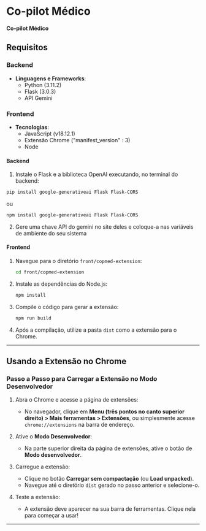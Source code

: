 # Co-pilot Médico

**Co-pilot Médico**

## Requisitos

### Backend
- **Linguagens e Frameworks**:
  - Python (3.11.2)
  - Flask (3.0.3)
  - API Gemini

### Frontend
- **Tecnologias**:
  - JavaScript (v18.12.1)
  - Extensão Chrome ("manifest_version" : 3)
  - Node

#### Backend

1. Instale o Flask e a biblioteca OpenAI executando, no terminal do backend:
  
  ```bash
  pip install google-generativeai Flask Flask-CORS
  ```

  ou 

   ```bash
  npm install google-generativeai Flask Flask-CORS
   ```

2. Gere uma chave API do gemini no site deles e coloque-a nas variáveis de ambiente do seu sistema
   
#### Frontend

1. Navegue para o diretório `front/copmed-extension`:
   ```bash
   cd front/copmed-extension
   ```

2. Instale as dependências do Node.js:
   ```bash
   npm install
   ```

3. Compile o código para gerar a extensão:
   ```bash
   npm run build
   ```

4. Após a compilação, utilize a pasta `dist` como a extensão para o Chrome.

---

## Usando a Extensão no Chrome

### Passo a Passo para Carregar a Extensão no Modo Desenvolvedor

1. Abra o Chrome e acesse a página de extensões:
   - No navegador, clique em **Menu (três pontos no canto superior direito) > Mais ferramentas > Extensões**, ou simplesmente acesse `chrome://extensions` na barra de endereço.

2. Ative o **Modo Desenvolvedor**:
   - Na parte superior direita da página de extensões, ative o botão de **Modo desenvolvedor**.

3. Carregue a extensão:
   - Clique no botão **Carregar sem compactação** (ou **Load unpacked**).
   - Navegue até o diretório `dist` gerado no passo anterior e selecione-o.

4. Teste a extensão:
   - A extensão deve aparecer na sua barra de ferramentas. Clique nela para começar a usar!

---
